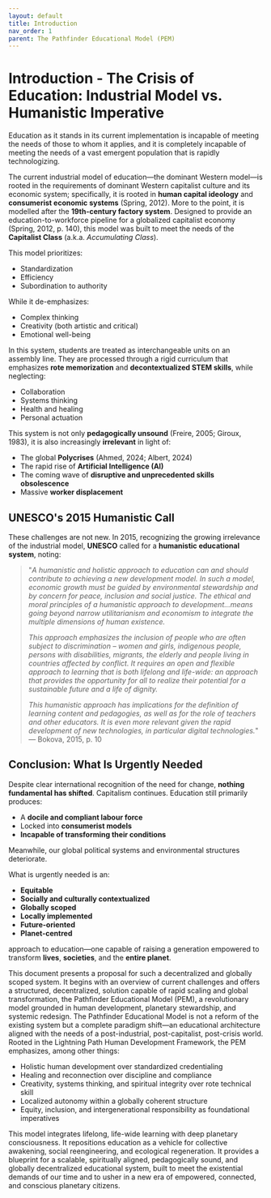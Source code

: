 ```yaml
---
layout: default
title: Introduction
nav_order: 1
parent: The Pathfinder Educational Model (PEM)
---
```


# Introduction - The Crisis of Education: Industrial Model vs. Humanistic Imperative

Education as it stands in its current implementation is incapable of meeting the needs of those to whom it applies, and it is completely incapable of meeting the needs of a vast emergent population that is rapidly technologizing.

The current industrial model of education—the dominant Western model—is rooted in the requirements of dominant Western capitalist culture and its economic system; specifically, it is rooted in **human capital ideology** and **consumerist economic systems** (Spring, 2012). More to the point, it is modelled after the **19th-century factory system**. Designed to provide an education-to-workforce pipeline for a globalized capitalist economy (Spring, 2012, p. 140), this model was built to meet the needs of the **Capitalist Class** (a.k.a. *Accumulating Class*).

This model prioritizes:
- Standardization  
- Efficiency  
- Subordination to authority  

While it de-emphasizes:
- Complex thinking  
- Creativity (both artistic and critical)  
- Emotional well-being  

In this system, students are treated as interchangeable units on an assembly line. They are processed through a rigid curriculum that emphasizes **rote memorization** and **decontextualized STEM skills**, while neglecting:
- Collaboration  
- Systems thinking  
- Health and healing  
- Personal actuation  

This system is not only **pedagogically unsound** (Freire, 2005; Giroux, 1983), it is also increasingly **irrelevant** in light of:
- The global **Polycrises** (Ahmed, 2024; Albert, 2024)  
- The rapid rise of **Artificial Intelligence (AI)**  
- The coming wave of **disruptive and unprecedented skills obsolescence**  
- Massive **worker displacement**  

## UNESCO's 2015 Humanistic Call

These challenges are not new. In 2015, recognizing the growing irrelevance of the industrial model, **UNESCO** called for a **humanistic educational system**, noting:

> "*A humanistic and holistic approach to education can and should contribute to achieving a new development model. In such a model, economic growth must be guided by environmental stewardship and by concern for peace, inclusion and social justice. The ethical and moral principles of a humanistic approach to development...means going beyond narrow utilitarianism and economism to integrate the multiple dimensions of human existence.*  
> 
> *This approach emphasizes the inclusion of people who are often subject to discrimination – women and girls, indigenous people, persons with disabilities, migrants, the elderly and people living in countries affected by conflict. It requires an open and flexible approach to learning that is both lifelong and life-wide: an approach that provides the opportunity for all to realize their potential for a sustainable future and a life of dignity.*  
> 
> *This humanistic approach has implications for the definition of learning content and pedagogies, as well as for the role of teachers and other educators. It is even more relevant given the rapid development of new technologies, in particular digital technologies.*"  
> — Bokova, 2015, p. 10

## Conclusion: What Is Urgently Needed

Despite clear international recognition of the need for change, **nothing fundamental has shifted**. Capitalism continues. Education still primarily produces:
- A **docile and compliant labour force**
- Locked into **consumerist models**
- **Incapable of transforming their conditions**

Meanwhile, our global political systems and environmental structures deteriorate.

What is urgently needed is an:
- **Equitable**
- **Socially and culturally contextualized**
- **Globally scoped**
- **Locally implemented**
- **Future-oriented**
- **Planet-centred**  

approach to education—one capable of raising a generation empowered to transform **lives**, **societies**, and the **entire planet**.

This document presents a proposal for such a decentralized and globally scoped system. It begins with an overview of current challenges and offers a structured, decentralized, solution capable of rapid scaling and global transformation, the Pathfinder Educational Model (PEM), a revolutionary model grounded in human development, planetary stewardship, and systemic redesign. The Pathfinder Educational Model is not a reform of the existing system but a complete paradigm shift—an educational architecture aligned with the needs of a post-industrial, post-capitalist, post-crisis world.
Rooted in the Lightning Path Human Development Framework, the PEM emphasizes, among other things:

  - Holistic human development over standardized credentialing
  - Healing and reconnection over discipline and compliance
  - Creativity, systems thinking, and spiritual integrity over rote technical skill
  - Localized autonomy within a globally coherent structure
  - Equity, inclusion, and intergenerational responsibility as foundational imperatives

This model integrates lifelong, life-wide learning with deep planetary consciousness. It repositions education as a vehicle for collective awakening, social reengineering, and ecological regeneration. It provides a blueprint for a scalable, spiritually aligned, pedagogically sound, and globally decentralized educational system, built to meet the existential demands of our time and to usher in a new era of empowered, connected, and conscious planetary citizens.

